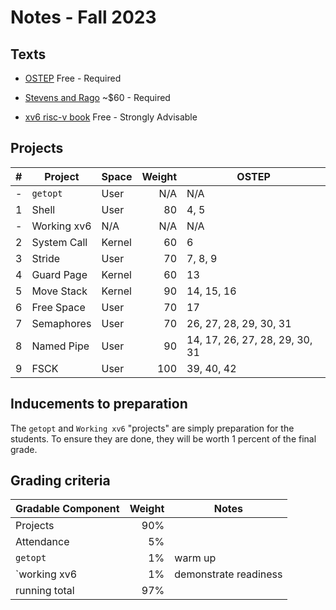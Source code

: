 # Notes - Fall 2023

## Texts

* [OSTEP](<https://pages.cs.wisc.edu/~remzi/OSTEP/>) Free - Required

* [Stevens and Rago](<https://www.amazon.com/Advanced-Programming-UNIX-Environment-3rd/dp/0321637739/>) ~$60 - Required

* [xv6 risc-v book](<https://pdos.csail.mit.edu/6.S081/2020/xv6/book-riscv-rev1.pdf>)
Free - Strongly Advisable

## Projects

| # | Project     | Space  | Weight  | OSTEP      |
| - | -------     | -----  | ------: | -----      |
| - | `getopt`    | User   | N/A     | N/A        |
| 1 | Shell       | User   |  80     | 4, 5       |
| - | Working xv6 | N/A    |  N/A    | N/A        |
| 2 | System Call | Kernel |  60     | 6          |
| 3 | Stride      | User   |  70     | 7, 8, 9    |
| 4 | Guard Page  | Kernel |  60     | 13         |
| 5 | Move Stack  | Kernel |  90     | 14, 15, 16 |
| 6 | Free Space  | User   |  70     | 17         |
| 7 | Semaphores  | User   |  70     | 26, 27, 28, 29, 30, 31 |
| 8 | Named Pipe  | User   |  90     | 14, 17, 26, 27, 28, 29, 30, 31 |
| 9 | FSCK        | User   |  100    | 39, 40, 42 |

## Inducements to preparation

The `getopt` and `Working xv6` "projects" are simply preparation
for the students. To ensure they are done, they will be worth 1
percent of the final grade.

## Grading criteria

| Gradable Component | Weight | Notes |
| ------------------ | ------: | ----- |
| Projects | 90% | |
| Attendance | 5% | |
| `getopt` | 1% | warm up |
| `working xv6 | 1% | demonstrate readiness |
| running total | 97% |  |

